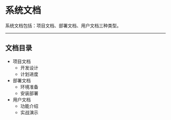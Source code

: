 系统文档
======

系统文档包括：项目文档、部署文档、用户文档三种类型。

---

## 文档目录

- 项目文档
  - 开发设计
  - 计划进度
- 部署文档
  - 环境准备
  - 安装部署
- 用户文档
  - 功能介绍
  - 实战演示
